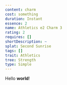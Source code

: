 ```yaml
---
content: charm
cost: something
duration: Instant
essence: 2
name: Athletics e2 Charm 3
rating: 2
requires: []
shortDescription: ~
splat: Second Sunrise
tags: []
trait: Athletics
tree: Strength
type: Simple
---
```


Hello **world**!
